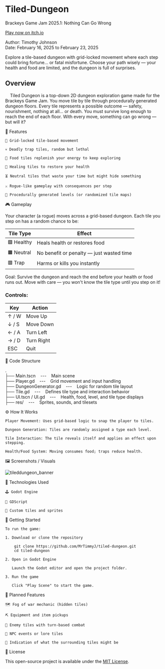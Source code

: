# Tiled-Dungeon
Brackeys Game Jam 2025.1: Nothing Can Go Wrong

[Play now on itch.io](https://sourcecodesorcerer.itch.io/tiled-dungeon)

Author: Timothy Johnson <br>
Date: February 16, 2025 to February 23, 2025

Explore a tile-based dungeon with grid-locked movement where each step could bring fortune... or fatal misfortune.
Choose your path wisely — your health and food are limited, and the dungeon is full of surprises.

## Overview

&nbsp;&nbsp;&nbsp;&nbsp;Tiled Dungeon is a top-down 2D dungeon exploration game made for the Brackeys Game Jam.
You move tile by tile through procedurally generated dungeon floors.
Every tile represents a possible outcome — safety, nourishment, nothing at all... or death.
You must survive long enough to reach the end of each floor. With every move, something can go wrong — but will it?

🧩 Features

    🔲 Grid-locked tile-based movement

    💀 Deadly trap tiles, random but lethal

    🍖 Food tiles replenish your energy to keep exploring

    💚 Healing tiles to restore your health

    ⏳ Neutral tiles that waste your time but might hide something

    ⚔️ Rogue-like gameplay with consequences per step

    🔁 Procedurally generated levels (or randomized tile maps)

🎮 Gameplay

Your character (a rogue) moves across a grid-based dungeon. Each tile you step on has a random chance to be:

| Tile Type  | Effect                                   |
| ---------- | ---------------------------------------- |
| 🟩 Healthy | Heals health or restores food            |
| 🟫 Neutral | No benefit or penalty — just wasted time |
| 🟥 Trap    | Harms or kills you instantly             |

Goal: Survive the dungeon and reach the end before your health or food runs out.
Move with care — you won't know the tile type until you step on it!

### Controls:

| Key   | Action     |
| ----- | ---------- |
| ↑ / W | Move Up    |
| ↓ / S | Move Down  |
| ← / A | Turn Left  |
| → / D | Turn Right |
| ESC   | Quit       |

📁 Code Structure

. <br>
├── Main.tscn &nbsp;&nbsp;&nbsp;---&nbsp;&nbsp;&nbsp; Main scene <br>
├── Player.gd &nbsp;&nbsp;&nbsp;---&nbsp;&nbsp;&nbsp; Grid movement and input handling <br>
├── DungeonGenerator.gd &nbsp;&nbsp;&nbsp;---&nbsp;&nbsp;&nbsp; Logic for random tile layout <br>
├── Tile.gd &nbsp;&nbsp;&nbsp;---&nbsp;&nbsp;&nbsp; Defines tile type and interaction behavior <br>
├── UI.tscn / UI.gd &nbsp;&nbsp;&nbsp;---&nbsp;&nbsp;&nbsp; Health, food, level, and tile type displays <br>
├── res/ &nbsp;&nbsp;&nbsp;---&nbsp;&nbsp;&nbsp; Sprites, sounds, and tilesets <br>


⚙️ How It Works

    Player Movement: Uses grid-based logic to snap the player to tiles.

    Dungeon Generation: Tiles are randomly assigned a type each level.

    Tile Interaction: The tile reveals itself and applies an effect upon stepping.

    Health/Food System: Moving consumes food; traps reduce health.
    
🖼️ Screenshots / Visuals

![tileddungeon_banner](https://github.com/user-attachments/assets/a917df8a-7dde-4533-8437-6e1dafae908f)

🧰 Technologies Used

    🕹️ Godot Engine

    🧮 GDScript

    🎨 Custom tiles and sprites

🚀 Getting Started

    To run the game:

    1. Download or clone the repository

        git clone https://github.com/MrTimmyJ/tiled-dungeon.git
        cd tiled-dungeon

    2. Open in Godot Engine

       Launch the Godot editor and open the project folder.

    3. Run the game

       Click "Play Scene" to start the game.

🌱 Planned Features

    🗺️ Fog of war mechanic (hidden tiles)

    ⛏️ Equipment and item pickups

    🐍 Enemy tiles with turn-based combat

    💬 NPC events or lore tiles

    📜 Indication of what the surrounding tiles might be

🪪 License

This open-source project is available under the [MIT License](https://opensource.org/license/mit).


